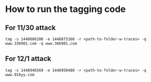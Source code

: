 # How to run the tagging code

## For 11/30 attack

```
tag -s 1448866200 -e 1448875160 -r <path-to-folder-w-traces> -q www.336901.com -q www.366901.com
```

## For 12/1 attack

```
tag -s 1448946569 -e 1448950480 -r <path-to-folder-w-traces> -q www.916yy.com
```